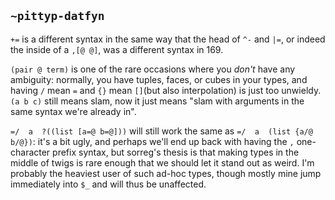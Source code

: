 ## `~pittyp-datfyn`
`+=` is a different syntax in the same way that the head of `^-` and `|=`, or indeed the inside of a `,[@ @]`, was a different syntax in 169.

`(pair @ term)` is one of the rare occasions where you *don't* have any ambiguity: normally, you have tuples, faces, or cubes in your types, and having `/` mean `=` and `{}` mean `[]`(but also interpolation) is just too unwieldy. `(a b c)` still means slam, now it just means "slam with arguments in the same syntax we're already in".

`=/  a  ?((list [a=@ b=@]))` will still work the same as `=/  a  (list {a/@ b/@})`: it's a bit ugly, and perhaps we'll end up back with having the `,` one-character prefix syntax, but sorreg's thesis is that making types in the middle of twigs is rare enough that we should let it stand out as weird. I'm probably the heaviest user of such ad-hoc types, though mostly mine jump immediately into `$_` and will thus be unaffected.